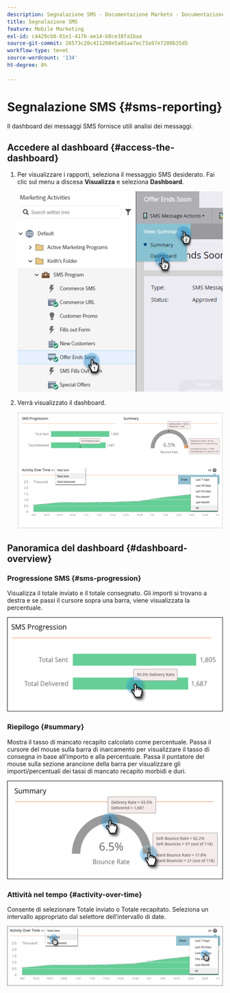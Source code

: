 ```yaml
---
description: Segnalazione SMS - Documentazione Marketo - Documentazione del prodotto
title: Segnalazione SMS
feature: Mobile Marketing
exl-id: c4429cb0-01e1-4176-ae14-b8ce38fa1baa
source-git-commit: 26573c20c411208e5a01aa7ec73a97e7208b35d5
workflow-type: tm+mt
source-wordcount: '134'
ht-degree: 0%

---
```


# Segnalazione SMS {#sms-reporting}

Il dashboard dei messaggi SMS fornisce utili analisi dei messaggi.

## Accedere al dashboard {#access-the-dashboard}

1. Per visualizzare i rapporti, seleziona il messaggio SMS desiderato. Fai clic sul menu a discesa **Visualizza** e seleziona **Dashboard**.

   ![](assets/sms-reporting-1.png)

1. Verrà visualizzato il dashboard.

   ![](assets/sms-reporting-2.png)

## Panoramica del dashboard {#dashboard-overview}

### Progressione SMS {#sms-progression}

Visualizza il totale inviato e il totale consegnato. Gli importi si trovano a destra e se passi il cursore sopra una barra, viene visualizzata la percentuale.

![](assets/sms-reporting-3.png)

### Riepilogo {#summary}

Mostra il tasso di mancato recapito calcolato come percentuale. Passa il cursore del mouse sulla barra di inarcamento per visualizzare il tasso di consegna in base all’importo e alla percentuale. Passa il puntatore del mouse sulla sezione arancione della barra per visualizzare gli importi/percentuali dei tassi di mancato recapito morbidi e duri.

![](assets/sms-reporting-4.png)

### Attività nel tempo {#activity-over-time}

Consente di selezionare Totale inviato o Totale recapitato. Seleziona un intervallo appropriato dal selettore dell’intervallo di date.

![](assets/sms-reporting-5.png)
